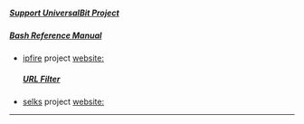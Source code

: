 ##### [Support UniversalBit Project](https://github.com/universalbit-dev/universalbit-dev/tree/main/support)
##### [Bash Reference Manual](https://www.gnu.org/software/bash/manual/html_node/index.html)

* [ipfire](https://en.wikipedia.org/wiki/IPFire)
  project [website:](https://www.ipfire.org/)
  ##### [URL Filter](https://github.com/universalbit-dev/universalbit-dev/tree/main/ipfire/firewall_logs)
* [selks](https://github.com/StamusNetworks/SELKS/blob/master/README.rst)
  project [website:](https://www.stamus-networks.com/selks)

---
